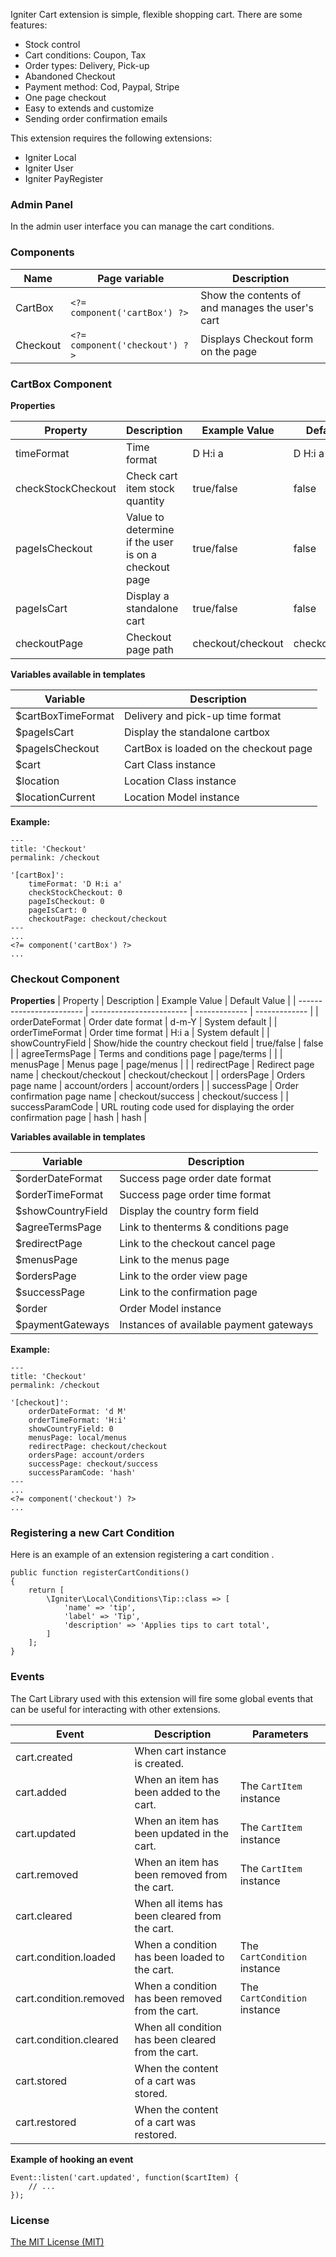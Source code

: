 Igniter Cart extension is simple, flexible shopping cart. There are some features:
- Stock control
- Cart conditions: Coupon, Tax
- Order types: Delivery, Pick-up
- Abandoned Checkout
- Payment method: Cod, Paypal, Stripe 
- One page checkout 
- Easy to extends and customize 
- Sending order confirmation emails

This extension requires the following extensions:
- Igniter Local
- Igniter User
- Igniter PayRegister

### Admin Panel
In the admin user interface you can manage the cart conditions.

### Components
| Name     | Page variable                  | Description                                      |
| -------- | ------------------------------ | ------------------------------------------------ |
| CartBox  | `<?= component('cartBox') ?>`  | Show the contents of and manages the user's cart |
| Checkout | `<?= component('checkout') ?>` | Displays Checkout form on the page               |

### CartBox Component

**Properties**

| Property                 | Description              | Example Value | Default Value |
| ------------------------ | ------------------------ | ------------- | ------------- |
| timeFormat                     | Time format            | D H:i a        | D H:i a         |
| checkStockCheckout                     | Check cart item stock quantity            | true/false         | false         |
| pageIsCheckout                     | Value to determine if the user is on a checkout page             | true/false         | false         |
| pageIsCart                     | Display a standalone cart             | true/false         | false         |
| checkoutPage                     | Checkout page path            | checkout/checkout         | checkout/checkout         |

**Variables available in templates**

| Variable                  | Description                                                  |
| ------------------------- | ------------------------------------------------------------ |
| $cartBoxTimeFormat | Delivery and pick-up time format                                                |
| $pageIsCart | Display the standalone cartbox                                         |
| $pageIsCheckout | CartBox is loaded on the checkout page                             |
| $cart | Cart Class instance                                                |
| $location | Location Class instance |
| $locationCurrent | Location Model instance                                          |

**Example:**

```
---
title: 'Checkout'
permalink: /checkout

'[cartBox]':
    timeFormat: 'D H:i a'
    checkStockCheckout: 0
    pageIsCheckout: 0
    pageIsCart: 0
    checkoutPage: checkout/checkout
---
...
<?= component('cartBox') ?>
...
```

### Checkout Component

**Properties**
| Property                 | Description              | Example Value | Default Value |
| ------------------------ | ------------------------ | ------------- | ------------- |
| orderDateFormat                     | Order date format            | d-m-Y        | System default         |
| orderTimeFormat                     | Order time format            | H:i a        | System default         |
| showCountryField                     | Show/hide the country checkout field            | true/false        | false         |
| agreeTermsPage                     | Terms and conditions page            |    page/terms     |          |
| menusPage                     | Menus page            |    page/menus     |          |
| redirectPage                     | Redirect page name           |    checkout/checkout    |    checkout/checkout      |
| ordersPage                     | Orders page name            |    account/orders     |     account/orders     |
| successPage                     | Order confirmation page name           |    checkout/success     |     checkout/success     |
| successParamCode                     | URL routing code used for displaying the order confirmation page            | hash       | hash         |

**Variables available in templates**

| Variable                  | Description                                                  |
| ------------------------- | ------------------------------------------------------------ |
| $orderDateFormat | Success page order date format                                                |
| $orderTimeFormat | Success page order time format                                                |
| $showCountryField | Display the country form field                             |
| $agreeTermsPage | Link to thenterms & conditions page                                                |
| $redirectPage | Link to the checkout cancel page                                                |
| $menusPage | Link to the menus page                                                |
| $ordersPage | Link to the order view page                                                |
| $successPage | Link to the confirmation page                                                |
| $order | Order Model instance                                          |
| $paymentGateways | Instances of available payment gateways                                          |

**Example:**

```
---
title: 'Checkout'
permalink: /checkout

'[checkout]':
    orderDateFormat: 'd M'
    orderTimeFormat: 'H:i'
    showCountryField: 0
    menusPage: local/menus
    redirectPage: checkout/checkout
    ordersPage: account/orders
    successPage: checkout/success
    successParamCode: 'hash'
---
...
<?= component('checkout') ?>
...
```

### Registering a new Cart Condition

Here is an example of an extension registering a cart condition
.

```
public function registerCartConditions()
{
    return [
        \Igniter\Local\Conditions\Tip::class => [
            'name' => 'tip',
            'label' => 'Tip',
            'description' => 'Applies tips to cart total',
        ]
    ];
}
```

### Events

The Cart Library used with this extension will fire some global events that can be useful for interacting with other extensions.

| Event | Description | Parameters |
| ----- | ----------- | ---------- |
| cart.created |    When cart instance is created.    |           |
| cart.added |      When an item has been added to the cart.       |      The `CartItem` instance     |
| cart.updated |     When an item has been updated in the cart.     |      The `CartItem` instance     |
| cart.removed |    When an item has been removed from the cart.      |     The `CartItem` instance      |
| cart.cleared |     When all items has been cleared from the cart.     |           |
| cart.condition.loaded |      When a condition has been loaded to the cart.    |      The `CartCondition` instance     |
| cart.condition.removed |     When a condition has been removed from the cart.     |     The `CartCondition` instance      |
| cart.condition.cleared |      When all condition has been cleared from the cart.    |           |
| cart.stored |    When the content of a cart was stored.      |           |
| cart.restored |      When the content of a cart was restored.    |           |

**Example of hooking an event**

```
Event::listen('cart.updated', function($cartItem) {
    // ...
});
```

### License
[The MIT License (MIT)](https://tastyigniter.com/licence/)